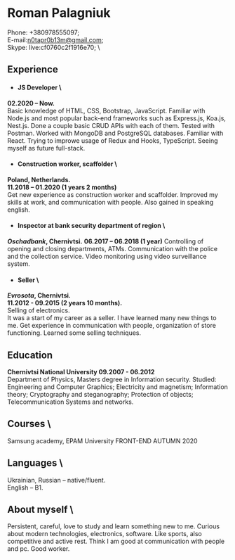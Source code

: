 # Roman Palagniuk
Phone: +380978555097; \
E-mail:n0tapr0b13m@gmail.com; \
Skype: live:cf0760c2f1916e70; \


## Experience
* #### JS Developer \
 __02.2020 – Now.__   
Basic knowledge of HTML, CSS, Bootstrap, JavaScript. Familiar with Node.js and most popular back-end frameworks such as Express.js, Koa.js, Nest.js. Done a couple basic CRUD APIs with each of them. Tested with Postman. Worked with MongoDB and PostgreSQL databases. Familiar with React. Trying to improwe usage of Redux and Hooks, TypeScript. Seeing myself as future full-stack.
* #### Construction worker, scaffolder  \
__Poland, Netherlands.__  \
__11.2018 – 01.2020 (1 years 2 months)__  
Get new experience as construction worker and scaffolder. Improved my skills at work, and communication with people. Also gained in speaking english.  
* #### Inspector at bank security department of region \
 __*Oschadbank*, Chernivtsi.__ 
	__06.2017 – 06.2018 (1 year)__ 
Сontrolling of opening and closing departments, ATMs. Сommunication with the police and the collection service. Video monitoring using video surveillance system.  
* #### Seller \
__*Evrosota*, Chernivtsi.__  
 __11.2012 - 09.2015 (2 years 10 months).__  
Selling of electronics.  
It was a start of my career as a seller. I have learned many new things to me. Get experience in communication with people, organization of store functioning. Learned some selling techniques.   

## Education  
__Chernivtsi National University 09.2007 - 06.2012__  
Department of Physics, Masters degree  in Information security.
Studied: Engineering and Computer Graphics; Electricity and magnetism; Information theory; Cryptography and steganography; Protection of objects;  Telecommunication Systems and networks.  

## Courses  \

Samsung academy, EPAM University FRONT-END AUTUMN 2020  



## Languages  \
Ukrainian, Russian – native/fluent.  
English – B1.  


## About myself  \
Persistent, careful, love to study and learn something new to me.
Curious about modern technologies, electronics, software. Like sports, also competitive and active rest.
Think I am good at communication with people and pc. Good worker.  
